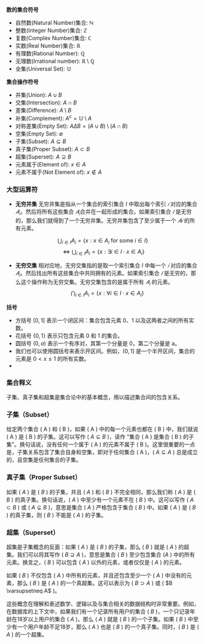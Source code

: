 **数的集合符号**
- 自然数(Natural Number)集合: $\mathbb{N}$
- 整数(Integer Number)集合: $\mathbb{Z}$
- 复数(Complex Number)集合: $\mathbb{C}$
- 实数(Real Number)集合: $\mathbb{R}$
- 有理数(Rational Number): $\mathbb{Q}$
- 无理数(Irrational number): $\mathbb{R} \setminus \mathbb{Q}$
- 全集(Universal Set): $\mathbb{U}$


**集合操作符号**
- 并集(Union): $A \cup B$
- 交集(Intersection): $A \cap B$
- 差集(Difference): $A \setminus B$
- 补集(Complement): $A^c=\mathbb{U}\setminus A$
- 对称差集(Empty Set): $A \Delta B = (A \cup B) \setminus (A \cap B)$
- 空集(Empty Set): $\emptyset$
- 子集(Subset): $A \subseteq B$
- 真子集(Proper Subset): $A \subset B$
- 超集(Superset): $A \supseteq B$
- 元素属于(Element of): $x \in A$
- 元素不属于(Not Element of): $x \notin A$

### 大型运算符
- **无穷并集**
	无穷并集是指从一个集合的索引集合 $I$ 中取出每个索引 $𝑖$ 对应的集合 $𝐴_𝑖$，然后将所有这些集合 $𝐴_𝑖$​ 合并在一起形成的集合。如果索引集合 $𝐼$ 是无穷的，那么我们就得到了一个无穷并集。无穷并集包含了至少属于一个 $𝐴𝑖$​ 的所有元素。

$$
	\bigcup_{i \in I} A_i = \{ x : x \in A_i \text{ for some } i \in I \}$$
$$
  \Leftrightarrow \bigcup_{i \in I} A_i = \{ x : \exists i \in I \cdot x \in A_i \}
$$

- **无穷交集**
	相对应地，无穷交集指的是取一个索引集合 $I$ 中每一个 $𝑖$ 对应的集合 $𝐴_𝑖$，然后找出所有这些集合中共同拥有的元素。如果索引集合 $𝐼$ 是无穷的，那么这个操作称为无穷交集。无穷交集包含的是属于所有 $𝐴_𝑖$ 的元素。
$$
	\bigcap_{i \in I} A_i = \{ x : \forall i \in I \cdot x \in A_i \}
	$$


**括号**
- 方括号 $[0,1]$ 表示一个闭区间：集合包含元素 0、1 以及这两者之间的所有实数。
- 花括号 $\{0, 1\}$ 表示只包含元素 0 和 1 的集合。
- 圆括号 $(0, a)$ 表示一个有序对，其第一个分量是 0，第二个分量是 a。
- 我们也可以使用圆括号来表示开区间。例如，$(0,1]$ 是一个半开区间，集合的元素是 $0 < x \leq 1$ 的所有实数。
- 
### 集合释义

子集、真子集和超集是集合论中的基本概念，用以描述集合间的包含关系。

### 子集（Subset）
给定两个集合 \( A \) 和 \( B \)，如果 \( A \) 中的每一个元素也都在 \( B \) 中，我们就说 \( A \) 是 \( B \) 的子集。这可以写作 \( $A \subseteq B$ \)，读作 "集合 \( A \) 是集合 \( B \) 的子集"。换句话说，没有任何一个属于 \( A \) 的元素不属于 \( B \)。这里很重要的一点是，子集关系包含了集合自身和空集，即对于任何集合 \( A \)，\( $A \subseteq A$ \) 总是成立的，且空集是任何集合的子集。

### 真子集（Proper Subset）
如果 \( $A$ \) 是 \( $B$ \) 的子集，并且 \( $A$ \) 和 \( $B$ \) 不完全相同，那么我们称 \( $A$ \) 是 \( $B$ \) 的真子集。换句话说，\( $A$ \) 中至少有一个元素不在 \( $B$ \) 中。这可以写作 \( $A \subset B$ \) 或 \( $A \varsubsetneq B$ \)，意思是集合 \( $A$ \) 严格包含于集合 \( $B$ \) 中。如果 \( $A$ \) 是 \( $B$ \) 的真子集，则 \( $B$ \) 不能是 \( $A$ \) 的子集。

### 超集（Superset）
超集是子集概念的反面：如果 \( $A$ \) 是 \( $B$ \) 的子集，那么 \( $B$ \) 就是 \( $A$ \) 的超集。我们可以将其写作 \( $B \supseteq A$ \)，意思是集合 \( $B$ \) 至少包含集合 \($A$ \) 中的所有元素。换言之，\( $B$ \) 可以包含 \( $A$ \) 以外的元素，或者仅仅是 \( $A$ \) 的元素。

如果 \( $B$ \) 不仅包含 \( $A$ \) 中所有的元素，并且还包含至少一个 \( $A$ \) 中没有的元素，那么 \( $B$ \) 是 \( $A$ \) 的一个真超集。这可以表示为 \( $B \supset A$ \) 或 \( $B \varsupsetneq A$ \)。

这些概念在理解和表述数学、逻辑以及与集合相关的数据结构时非常重要。例如，在数据库的上下文中，如果我们有一个记录所有用户的集合 \( $B$ \)，一个只记录年龄在18岁以上用户的集合 \( $A$ \)，那么 \( $A$ \) 就是 \( $B$ \) 的一个子集。如果 \( $B$ \) 中至少有一个用户年龄不足18岁，那么 \( $A$ \) 也是 \( $B$ \) 的一个真子集。同时，\( $B$ \) 是 \( $A$ \) 的一个超集。
